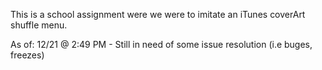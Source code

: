 This is a school assignment were we were to imitate an iTunes coverArt shuffle menu. 

As of:
12/21 @ 2:49 PM - Still in need of some issue resolution (i.e buges, freezes)